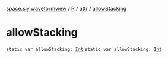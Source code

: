 [space.siy.waveformview](../../index.md) / [R](../index.md) / [attr](index.md) / [allowStacking](./allow-stacking.md)

# allowStacking

`static var allowStacking: `[`Int`](https://kotlinlang.org/api/latest/jvm/stdlib/kotlin/-int/index.html)
`static var allowStacking: `[`Int`](https://kotlinlang.org/api/latest/jvm/stdlib/kotlin/-int/index.html)